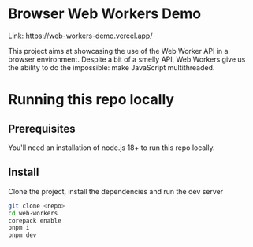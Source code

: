 # Browser Web Workers Demo

Link: https://web-workers-demo.vercel.app/

This project aims at showcasing the use of the Web Worker API in a browser environment. Despite a bit of a smelly API, Web Workers give us the ability to do the impossible: make JavaScript multithreaded.

# Running this repo locally

## Prerequisites

You'll need an installation of node.js 18+ to run this repo locally.

## Install

Clone the project, install the dependencies and run the dev server

```bash
git clone <repo>
cd web-workers
corepack enable
pnpm i
pnpm dev
```